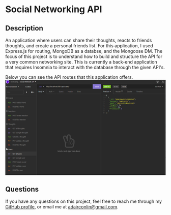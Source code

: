 # Social Networking API

## Description
An application where users can share their thoughts, reacts to friends thoughts, and create a personal friends list. For this application, I used Express.js for routing, MongoDB as a databse, and the Mongoose DM. The focus of this project is to understand how to build and structure the API for a very common networking site. This is currently a back-end application that requires Insomnia to interact with the database through the given API's.

Below you can see the API routes that this application offers.
![application-api-preview](socialnetworkapi.PNG)

## Questions
If you have any questions on this project, feel free to reach me through my [GitHub profile](https://github.com/adairconlin), or email me at adairconlin@gmail.com.